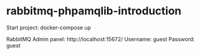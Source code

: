 # rabbitmq-phpamqlib-introduction

Start project: docker-compose up

RabbitMQ Admin panel: http://localhost:15672/
Username: guest
Password: guest
